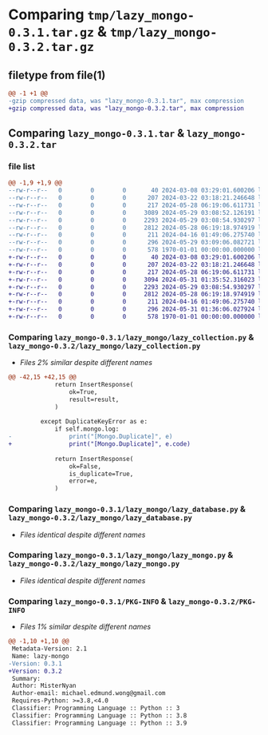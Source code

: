 # Comparing `tmp/lazy_mongo-0.3.1.tar.gz` & `tmp/lazy_mongo-0.3.2.tar.gz`

## filetype from file(1)

```diff
@@ -1 +1 @@
-gzip compressed data, was "lazy_mongo-0.3.1.tar", max compression
+gzip compressed data, was "lazy_mongo-0.3.2.tar", max compression
```

## Comparing `lazy_mongo-0.3.1.tar` & `lazy_mongo-0.3.2.tar`

### file list

```diff
@@ -1,9 +1,9 @@
--rw-r--r--   0        0        0       40 2024-03-08 03:29:01.600206 lazy_mongo-0.3.1/README.md
--rw-r--r--   0        0        0      207 2024-03-22 03:18:21.246648 lazy_mongo-0.3.1/lazy_mongo/__init__.py
--rw-r--r--   0        0        0      217 2024-05-28 06:19:06.611731 lazy_mongo-0.3.1/lazy_mongo/insert_response.py
--rw-r--r--   0        0        0     3089 2024-05-29 03:08:52.126191 lazy_mongo-0.3.1/lazy_mongo/lazy_collection.py
--rw-r--r--   0        0        0     2293 2024-05-29 03:08:54.930297 lazy_mongo-0.3.1/lazy_mongo/lazy_database.py
--rw-r--r--   0        0        0     2812 2024-05-28 06:19:18.974919 lazy_mongo-0.3.1/lazy_mongo/lazy_mongo.py
--rw-r--r--   0        0        0      211 2024-04-16 01:49:06.275740 lazy_mongo-0.3.1/lazy_mongo/update_response.py
--rw-r--r--   0        0        0      296 2024-05-29 03:09:06.082721 lazy_mongo-0.3.1/pyproject.toml
--rw-r--r--   0        0        0      578 1970-01-01 00:00:00.000000 lazy_mongo-0.3.1/PKG-INFO
+-rw-r--r--   0        0        0       40 2024-03-08 03:29:01.600206 lazy_mongo-0.3.2/README.md
+-rw-r--r--   0        0        0      207 2024-03-22 03:18:21.246648 lazy_mongo-0.3.2/lazy_mongo/__init__.py
+-rw-r--r--   0        0        0      217 2024-05-28 06:19:06.611731 lazy_mongo-0.3.2/lazy_mongo/insert_response.py
+-rw-r--r--   0        0        0     3094 2024-05-31 01:35:52.316023 lazy_mongo-0.3.2/lazy_mongo/lazy_collection.py
+-rw-r--r--   0        0        0     2293 2024-05-29 03:08:54.930297 lazy_mongo-0.3.2/lazy_mongo/lazy_database.py
+-rw-r--r--   0        0        0     2812 2024-05-28 06:19:18.974919 lazy_mongo-0.3.2/lazy_mongo/lazy_mongo.py
+-rw-r--r--   0        0        0      211 2024-04-16 01:49:06.275740 lazy_mongo-0.3.2/lazy_mongo/update_response.py
+-rw-r--r--   0        0        0      296 2024-05-31 01:36:06.027924 lazy_mongo-0.3.2/pyproject.toml
+-rw-r--r--   0        0        0      578 1970-01-01 00:00:00.000000 lazy_mongo-0.3.2/PKG-INFO
```

### Comparing `lazy_mongo-0.3.1/lazy_mongo/lazy_collection.py` & `lazy_mongo-0.3.2/lazy_mongo/lazy_collection.py`

 * *Files 2% similar despite different names*

```diff
@@ -42,15 +42,15 @@
             return InsertResponse(
                 ok=True,
                 result=result,
             )
 
         except DuplicateKeyError as e:
             if self.mongo.log:
-                print("[Mongo.Duplicate]", e)
+                print("[Mongo.Duplicate]", e.code)
 
             return InsertResponse(
                 ok=False,
                 is_duplicate=True,
                 error=e,
             )
```

### Comparing `lazy_mongo-0.3.1/lazy_mongo/lazy_database.py` & `lazy_mongo-0.3.2/lazy_mongo/lazy_database.py`

 * *Files identical despite different names*

### Comparing `lazy_mongo-0.3.1/lazy_mongo/lazy_mongo.py` & `lazy_mongo-0.3.2/lazy_mongo/lazy_mongo.py`

 * *Files identical despite different names*

### Comparing `lazy_mongo-0.3.1/PKG-INFO` & `lazy_mongo-0.3.2/PKG-INFO`

 * *Files 1% similar despite different names*

```diff
@@ -1,10 +1,10 @@
 Metadata-Version: 2.1
 Name: lazy-mongo
-Version: 0.3.1
+Version: 0.3.2
 Summary: 
 Author: MisterNyan
 Author-email: michael.edmund.wong@gmail.com
 Requires-Python: >=3.8,<4.0
 Classifier: Programming Language :: Python :: 3
 Classifier: Programming Language :: Python :: 3.8
 Classifier: Programming Language :: Python :: 3.9
```

